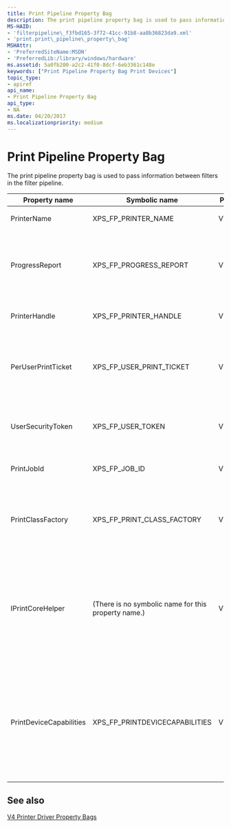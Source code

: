 ```yaml
---
title: Print Pipeline Property Bag
description: The print pipeline property bag is used to pass information between filters in the filter pipeline.Property nameSymbolic nameProperty typeDescriptionPrinterNameXPS\_FP\_PRINTER\_NAMEVT\_BSTRThe printer name.ProgressReportXPS\_FP\_PROGRESS\_REPORTVT\_UNKNOWNA pointer to an IUnknown interface. Call QueryInterface to obtain a pointer to the IPrintPipelineProgressReport interface.PrinterHandleXPS\_FP\_PRINTER\_HANDLE VT\_BYREFThe printer handle. The filter should not close this handle.PerUserPrintTicketXPS\_FP\_USER\_PRINT\_TICKETVT\_UNKNOWNA pointer to an IUnknown interface. Call QueryInterface to obtain a pointer to the IPrintReadStreamFactory interface.UserSecurityTokenXPS\_FP\_USER\_TOKENVT\_BYREFA handle that the filter can use to impersonate the user account that submitted the print job.PrintJobIdXPS\_FP\_JOB\_IDVT\_UI4The print job identification number.PrintClassFactoryXPS\_FP\_PRINT\_CLASS\_FACTORYVT\_UNKNOWNA pointer to an IUnknown interface. Call QueryInterface to obtain a pointer to the IPrintClassObjectFactory interface.IPrintCoreHelper(There is no symbolic name for this property name.)VT\_UNKNOWNA pointer to an IUnknown interface. Call QueryInterface to obtain a pointer to the IPrintCoreHelper interface.Note that this property is only available in XPSDrv printer drivers that use the unidrvui.dll as the configuration UI DLL.PrintDeviceCapabilitiesXPS\_FP\_PRINTDEVICECAPABILITIES VT\_UNKNOWNA pointer to an IUnknown interface. Call QueryInterface to obtain a pointer to the IPrintReadStreamFactory interface.Allows XPS rendering filters to retrieve PrintDeviceCapabilities XML files from the Print filter pipeline property bag.
MS-HAID:
- 'filterpipeline\_f3fbd165-3f72-41cc-91b8-aa8b36823da9.xml'
- 'print.print\_pipeline\_property\_bag'
MSHAttr:
- 'PreferredSiteName:MSDN'
- 'PreferredLib:/library/windows/hardware'
ms.assetid: 5a0fb200-a2c2-41f0-8dcf-6eb3361c148e
keywords: ["Print Pipeline Property Bag Print Devices"]
topic_type:
- apiref
api_name:
- Print Pipeline Property Bag
api_type:
- NA
ms.date: 04/20/2017
ms.localizationpriority: medium
---
```


# Print Pipeline Property Bag

The print pipeline property bag is used to pass information between filters in the filter pipeline.

<table>
<colgroup>
<col width="25%" />
<col width="25%" />
<col width="25%" />
<col width="25%" />
</colgroup>
<thead>
<tr class="header">
<th>Property name</th>
<th>Symbolic name</th>
<th>Property type</th>
<th>Description</th>
</tr>
</thead>
<tbody>
<tr class="odd">
<td><p>PrinterName</p></td>
<td><p>XPS_FP_PRINTER_NAME</p></td>
<td><p>VT_BSTR</p></td>
<td><p>The printer name.</p></td>
</tr>
<tr class="even">
<td><p>ProgressReport</p></td>
<td><p>XPS_FP_PROGRESS_REPORT</p></td>
<td><p>VT_UNKNOWN</p></td>
<td><p>A pointer to an <strong>IUnknown</strong> interface. Call <strong>QueryInterface</strong> to obtain a pointer to the <a href="https://docs.microsoft.com/windows-hardware/drivers/ddi/filterpipeline/nn-filterpipeline-iprintpipelineprogressreport" data-raw-source="[IPrintPipelineProgressReport](https://docs.microsoft.com/windows-hardware/drivers/ddi/filterpipeline/nn-filterpipeline-iprintpipelineprogressreport)">IPrintPipelineProgressReport</a> interface.</p></td>
</tr>
<tr class="odd">
<td><p>PrinterHandle</p></td>
<td><p>XPS_FP_PRINTER_HANDLE</p></td>
<td><p>VT_BYREF</p></td>
<td><p>The printer handle. The filter should not close this handle.</p></td>
</tr>
<tr class="even">
<td><p>PerUserPrintTicket</p></td>
<td><p>XPS_FP_USER_PRINT_TICKET</p></td>
<td><p>VT_UNKNOWN</p></td>
<td><p>A pointer to an <strong>IUnknown</strong> interface. Call <strong>QueryInterface</strong> to obtain a pointer to the <a href="https://docs.microsoft.com/windows-hardware/drivers/ddi/filterpipeline/nn-filterpipeline-iprintreadstreamfactory" data-raw-source="[IPrintReadStreamFactory](https://docs.microsoft.com/windows-hardware/drivers/ddi/filterpipeline/nn-filterpipeline-iprintreadstreamfactory)">IPrintReadStreamFactory</a> interface.</p></td>
</tr>
<tr class="odd">
<td><p>UserSecurityToken</p></td>
<td><p>XPS_FP_USER_TOKEN</p></td>
<td><p>VT_BYREF</p></td>
<td><p>A handle that the filter can use to impersonate the user account that submitted the print job.</p></td>
</tr>
<tr class="even">
<td><p>PrintJobId</p></td>
<td><p>XPS_FP_JOB_ID</p></td>
<td><p>VT_UI4</p></td>
<td><p>The print job identification number.</p></td>
</tr>
<tr class="odd">
<td><p>PrintClassFactory</p></td>
<td><p>XPS_FP_PRINT_CLASS_FACTORY</p></td>
<td><p>VT_UNKNOWN</p></td>
<td><p>A pointer to an <strong>IUnknown</strong> interface. Call <strong>QueryInterface</strong> to obtain a pointer to the <a href="https://docs.microsoft.com/windows-hardware/drivers/ddi/filterpipeline/nn-filterpipeline-iprintclassobjectfactory" data-raw-source="[IPrintClassObjectFactory](https://docs.microsoft.com/windows-hardware/drivers/ddi/filterpipeline/nn-filterpipeline-iprintclassobjectfactory)">IPrintClassObjectFactory</a> interface.</p></td>
</tr>
<tr class="even">
<td><p>IPrintCoreHelper</p></td>
<td><p>(There is no symbolic name for this property name.)</p></td>
<td><p>VT_UNKNOWN</p></td>
<td><p>A pointer to an <strong>IUnknown</strong> interface. Call <strong>QueryInterface</strong> to obtain a pointer to the <a href="https://docs.microsoft.com/windows-hardware/drivers/ddi/prcomoem/nn-prcomoem-iprintcorehelper" data-raw-source="[IPrintCoreHelper](https://docs.microsoft.com/windows-hardware/drivers/ddi/prcomoem/nn-prcomoem-iprintcorehelper)">IPrintCoreHelper</a> interface.</p>
<p>Note that this property is only available in XPSDrv printer drivers that use the unidrvui.dll as the configuration UI DLL.</p></td>
</tr>
<tr class="odd">
<td><p>PrintDeviceCapabilities</p></td>
<td><p>XPS_FP_PRINTDEVICECAPABILITIES</p></td>
<td><p>VT_UNKNOWN</p></td>
<td><p>A pointer to an <strong>IUnknown</strong> interface. Call <strong>QueryInterface</strong> to obtain a pointer to the <a href="https://docs.microsoft.com/windows-hardware/drivers/ddi/filterpipeline/nn-filterpipeline-iprintreadstreamfactory" data-raw-source="[IPrintReadStreamFactory](https://docs.microsoft.com/windows-hardware/drivers/ddi/filterpipeline/nn-filterpipeline-iprintreadstreamfactory)">IPrintReadStreamFactory</a> interface.</p>
<p>Allows XPS rendering filters to retrieve PrintDeviceCapabilities XML files from the Print filter pipeline property bag.</p></td>
</tr>
</tbody>
</table>

## See also

[V4 Printer Driver Property Bags](https://docs.microsoft.com/windows-hardware/drivers/print/v4-driver-property-bags)
